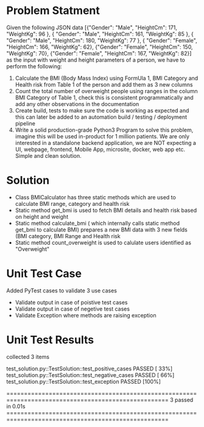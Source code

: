 # Problem Statment

Given the following JSON data
[{"Gender": "Male", "HeightCm": 171, "WeightKg": 96 },
{ "Gender": "Male", "HeightCm": 161, "WeightKg": 85 },
{ "Gender": "Male", "HeightCm": 180, "WeightKg": 77 },
{ "Gender": "Female", "HeightCm": 166, "WeightKg": 62},
{"Gender": "Female", "HeightCm": 150, "WeightKg": 70},
{"Gender": "Female", "HeightCm": 167, "WeightKg": 82}]
as the input with weight and height parameters of a person, we have to perform the following:
1) Calculate the BMI (Body Mass Index) using FormUla 1, BMI Category and Health risk
from Table 1 of the person and add them as 3 new columns
2) Count the total number of overweight people using ranges in the column BMI Category
of Table 1, check this is consistent programmatically and add any other observations in
the documentation
3) Create build, tests to make sure the code is working as expected and this can later be
added to an automation build / testing / deployment pipeline
4) Write a solid production-grade Python3 Program to solve this problem, imagine this will
be used in-product for 1 million patients. We are only interested in a standalone
backend application, we are NOT expecting a UI, webpage, frontend, Mobile App,
microsite, docker, web app etc. Simple and clean solution. 

# Solution

- Class BMICalculator has three static methods which are used to calculate BMI range, category and health risk
- Static method get_bmi is used to fetch BMI details and health risk based on height and weight
- Static method calculate_bmi ( which internally calls static method get_bmi to calculate BMI) prepares a new BMI data with 3 new fields (BMI category, BMI Range and Health risk
- Static method count_overweight is used to calulate users identified as "Overweight"

# Unit Test Case 

Added PyTest cases to validate 3 use cases

- Validate output in case of poistive test cases
- Validate output in case of negetive test cases
-  Validate Exception where methods are raising exception

# Unit Test Results

collected 3 items                                                                                                                                                                                                         

test_solution.py::TestSolution::test_positive_cases PASSED                                                                                                                                                          [ 33%]
test_solution.py::TestSolution::test_negative_cases PASSED                                                                                                                                                          [ 66%]
test_solution.py::TestSolution::test_exception PASSED                                                                                                                                                               [100%]

==================================================================================================== 3 passed in 0.01s ====================================================================================================
